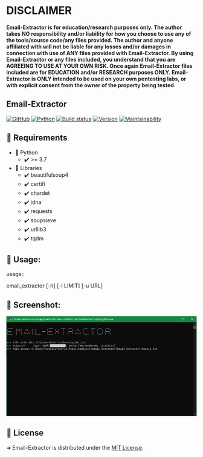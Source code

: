 # DISCLAIMER
**Email-Extractor is for education/research purposes only. The author takes NO responsibility and/or liability for how you choose to use any of the tools/source code/any files provided.
 The author and anyone affiliated with will not be liable for any losses and/or damages in connection with use of ANY files provided with Email-Extractor.
 By using Email-Extractor or any files included, you understand that you are AGREEING TO USE AT YOUR OWN RISK. Once again Email-Extractor files included are for EDUCATION and/or RESEARCH purposes ONLY.
 Email-Extractor is ONLY intended to be used on your own pentesting labs, or with explicit consent from the owner of the property being tested.** 

## Email-Extractor
[![GitHub](https://img.shields.io/github/license/kadzicuh/Email-Extractor)](LICENSE)
[![Python](https://img.shields.io/badge/python-3.7+-brightgreen.svg)](https://www.python.org/downloads/release/python-378/)
[![Build status](https://ci.appveyor.com/api/projects/status/142iqgmg4k0p6ejw?svg=true)](https://ci.appveyor.com/project/kadzicuh/email-extractor)
[![Version](https://img.shields.io/badge/Email_Extractor-1.0-brightgreen.svg?maxAge=259200)]()
[![Maintainability](https://api.codeclimate.com/v1/badges/654e3a63d2fc19072732/maintainability)](https://codeclimate.com/github/kadzicuh/Email-Extractor/maintainability)

## 📃 Requirements
* 📌 Python
  * ✔️ >= 3.7
* 📌 Libraries
  * ✔️ beautifulsoup4
  * ✔️ certifi
  * ✔️ chardet
  * ✔️ idna
  * ✔️ requests
  * ✔️ soupsieve
  * ✔️ urllib3
  * ✔️ tqdm

## 📃 Usage:
usage:: 

  email_extractor [-h] [-l LIMIT] [-u URL]

## 📃 Screenshot:
![Screenshot](Screenshot.png)

## 📃 License
➜ Email-Extractor is distributed under the [MIT License](LICENSE).
